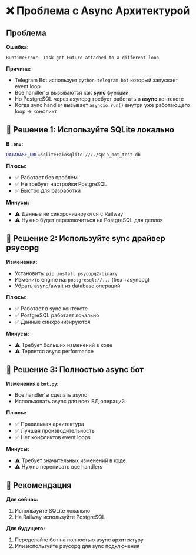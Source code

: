 # ❌ Проблема с Async Архитектурой

## Проблема

**Ошибка:**
```
RuntimeError: Task got Future attached to a different loop
```

**Причина:**
- Telegram Bot использует `python-telegram-bot` который запускает event loop
- Все handler'ы вызываются как **sync** функции
- Но PostgreSQL через asyncpg требует работать в **async** контексте
- Когда sync handler вызывает `asyncio.run()` внутри уже работающего loop → конфликт

## 🔧 Решение 1: Используйте SQLite локально

**В `.env`:**
```bash
DATABASE_URL=sqlite+aiosqlite:///./spin_bot_test.db
```

**Плюсы:**
- ✅ Работает без проблем
- ✅ Не требует настройки PostgreSQL
- ✅ Быстро для разработки

**Минусы:**
- ⚠️ Данные не синхронизируются с Railway
- ⚠️ Нужно будет переключиться на PostgreSQL для деплоя

## 🔧 Решение 2: Используйте sync драйвер psycopg

**Изменения:**
- Установить: `pip install psycopg2-binary`
- Изменить engine на: `postgresql://...` (без +asyncpg)
- Убрать async/await из database операций

**Плюсы:**
- ✅ Работает в sync контексте
- ✅ PostgreSQL работает локально
- ✅ Данные синхронизируются

**Минусы:**
- ⚠️ Требует больших изменений в коде
- ⚠️ Теряется async performance

## 🔧 Решение 3: Полностью async бот

**Изменения в `bot.py`:**
- Все handler'ы сделать async
- Использовать async для всех БД операций

**Плюсы:**
- ✅ Правильная архитектура
- ✅ Лучшая производительность
- ✅ Нет конфликтов event loops

**Минусы:**
- ⚠️ Требует значительных изменений в коде
- ⚠️ Нужно переписать все handlers

## 🎯 Рекомендация

**Для сейчас:**
1. Используйте SQLite локально
2. На Railway используйте PostgreSQL

**Для будущего:**
1. Переделайте бот на полностью async архитектуру
2. Или используйте psycopg для sync подключения


